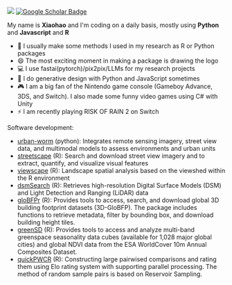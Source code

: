 <!--
**billbillbilly/billbillbilly** is a ✨ _special_ ✨ repository because its `README.md` (this file) appears on your GitHub profile.

Here are some ideas to get you started:

- 🔭 I’m currently working on ...
- 🌱 I’m currently learning ...
- 👯 I’m looking to collaborate on ...
- 🤔 I’m looking for help with ...
- 💬 Ask me about ...
- 📫 How to reach me: ...
- 😄 Pronouns: ...
- ⚡ Fun fact: ...
-->

[![](https://views.whatilearened.today/views/github/billbillbilly/billbillbilly.svg)](http://github.com/billbillbilly/billbillbilly)
[![Google Scholar Badge](https://img.shields.io/badge/Google-Scholar-lightgrey)](https://scholar.google.com/citations?hl=en&user=7gBKKAUAAAAJ)
<!--![Visitor Badge](https://visitor-badge.laobi.icu/badge?page_id=billbillbilly.billbillbilly)-->

My name is **Xiaohao** and I'm coding on a daily basis, mostly using **Python** and **Javascript** and **R**
- 💬 I usually make some methods I used in my research as R or Python packages
- 😄 The most exciting moment in making a package is drawing the logo
- 💻 I use fastai(pytorch)/pix2pix/LLMs for my research projects
- 🎨 I do generative design with Python and JavaScript sometimes
- 🎮 I am a big fan of the Nintendo game console (Gameboy Advance, 3DS, and Switch). I also made some funny video games using C# with Unity
- ⚡ I am recently playing RISK OF RAIN 2 on Switch

<!--
<a href="https://github.com/billbillbilly/billbillbilly">
  <img align="center" src="https://github-readme-stats.vercel.app/api/top-langs/?username=billbillbilly&hide=C&title_color=ffffff&text_color=c9cacc&icon_color=2bbc8a&bg_color=1d1f21" />
</a>
<a href="https://github.com/billbillbilly/billbillbilly">          
  <img align="center" src="https://github-readme-stats.vercel.app/api?              username=billbillbilly&show_icons=true&line_height=27&count_private=true&title_color=ffffff&text_color=c9cacc&icon_color=2bbc8a&bg_color=1d1f21" alt="xiaohao's GitHub Stats" />
</a>
-->

Software development:
- [urban-worm](https://github.com/billbillbilly/urbanworm) (python): Integrates remote sensing imagery, street view data, and multimodal models to assess environments and urban units
- [streetscape](https://github.com/land-info-lab/streetscape) (R): Search and download street view imagery and to extract, quantify, and visualize visual features
- [viewscape](https://github.com/land-info-lab/viewscape) (R): Landscape spatial analysis based on the viewshed within the R environment
- [dsmSearch](https://github.com/billbillbilly/dsmSearch) (R): Retrieves high-resolution Digital Surface Models (DSM) and Light Detection and Ranging (LiDAR) data
- [gloBFPr](https://github.com/billbillbilly/gloBFPr) (R): Provides tools to access, search, and download global 3D building footprint datasets (3D-GloBFP). The package includes functions to retrieve metadata, filter by bounding box, and download building height tiles.
- [greenSD](https://github.com/billbillbilly/greenSD) (R): Provides tools to access and analyze multi-band greenspace seasonality data cubes (available for 1,028 major global cities) and global NDVI data from the ESA WorldCover 10m Annual Composites Dataset.
- [quickPWCR](https://github.com/billbillbilly/quickPWCR) (R): Constructing large pairwised comparisons and rating them using Elo rating system with supporting parallel processing. The method of random sample pairs is based on Reservoir Sampling.

